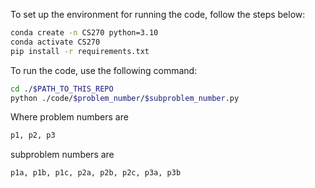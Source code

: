 To set up the environment for running the code, follow the steps below:
```bash
conda create -n CS270 python=3.10
conda activate CS270
pip install -r requirements.txt
```

To run the code, use the following command:
```bash
cd ./$PATH_TO_THIS_REPO
python ./code/$problem_number/$subproblem_number.py
```

Where problem numbers are
```bash
p1, p2, p3
```

subproblem numbers are
```bash
p1a, p1b, p1c, p2a, p2b, p2c, p3a, p3b
```